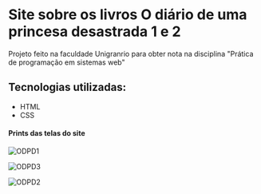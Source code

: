 # Site sobre os livros O diário de uma princesa desastrada 1 e 2

Projeto feito na faculdade Unigranrio para obter nota na disciplina "Prática de programação em sistemas web"

## Tecnologias utilizadas:
- HTML
- CSS

#### Prints das telas do site

![ODPD1](https://github.com/RainnyWhenna/princesa-desastrada/assets/43002983/ce476e8e-33a4-4692-9f9a-3e51928d5e54)

![ODPD3](https://github.com/RainnyWhenna/princesa-desastrada/assets/43002983/0c638a9e-f4a0-4d57-84b8-34a1943465d9)

![ODPD2](https://github.com/RainnyWhenna/princesa-desastrada/assets/43002983/6ac53d8c-75a4-45b0-94ed-20fa1109ab7b)
